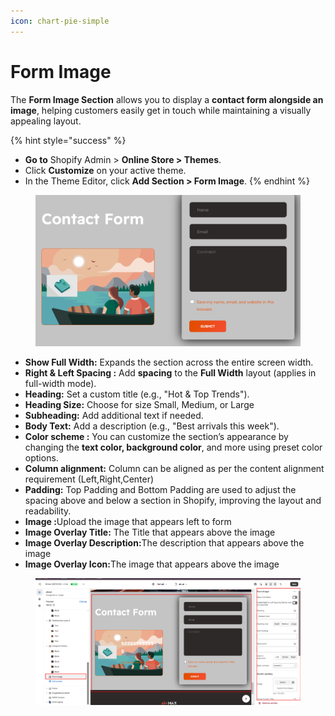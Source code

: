 ```yaml
---
icon: chart-pie-simple
---
```


# Form Image

The **Form Image Section** allows you to display a **contact form alongside an image**, helping customers easily get in touch while maintaining a visually appealing layout.

{% hint style="success" %}
* **Go to** Shopify Admin > **Online Store > Themes**.
* Click **Customize** on your active theme.
* In the Theme Editor, click **Add Section > Form Image**.
{% endhint %}

<figure><img src="../.gitbook/assets/contact1.png" alt=""><figcaption></figcaption></figure>

* **Show Full Width:** Expands the section across the entire screen width.&#x20;
* **Right & Left Spacing :** Add **spacing** to the **Full Width** layout (applies  in full-width mode).
* **Heading:** Set a custom title (e.g., "Hot & Top Trends").&#x20;
* **Heading Size:** Choose for size Small, Medium, or Large
* &#x20;**Subheading:** Add additional text if needed.&#x20;
* **Body Text:** Add a description (e.g., "Best arrivals this week").&#x20;
* **Color scheme :** You can customize the section’s appearance by changing the **text color, background color**, and more using preset color options.
* **Column alignment:** Column can be aligned as per the content alignment requirement (Left,Right,Center)
* **Padding:** Top Padding and Bottom Padding are used to adjust the spacing above and below a section in Shopify, improving the layout and readability.
* **Image :**&#x55;pload the image that appears left to form
* **Image Overlay Title:** The Title that appears above the image
* **Image Overlay Description:**&#x54;he description that appears above the image
* **Image Overlay Icon:**&#x54;he image that appears above the image\
  &#x20;

<figure><img src="../.gitbook/assets/form.png" alt=""><figcaption></figcaption></figure>

